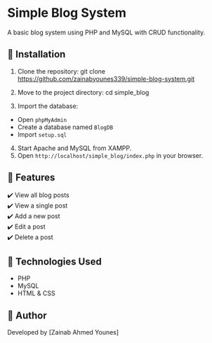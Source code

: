 # Simple Blog System

A basic blog system using PHP and MySQL with CRUD functionality.

## 📌 Installation
1. Clone the repository:
git clone <https://github.com/zainabyounes339/simple-blog-system.git>

2. Move to the project directory:
cd simple_blog

3. Import the database:
- Open `phpMyAdmin`
- Create a database named `BlogDB`
- Import `setup.sql`

4. Start Apache and MySQL from XAMPP.
5. Open `http://localhost/simple_blog/index.php` in your browser.

## 📌 Features
✔️ View all blog posts  
✔️ View a single post  
✔️ Add a new post  
✔️ Edit a post  
✔️ Delete a post  

## 📌 Technologies Used
- PHP
- MySQL
- HTML & CSS

## 📌 Author
Developed by [Zainab Ahmed Younes]
